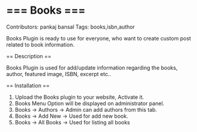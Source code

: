 # === Books ===
Contributors: pankaj bansal
Tags: books,isbn,author

Books Plugin is ready to use for everyone, who want to create custom post related to book information.

== Description ==

Books Plugin is used for add/update information regarding the books, author, featured image, ISBN, excerpt etc..

== Installation ==

1) Upload the Books plugin to your website, Activate it.
2) Books Menu Option will be displayed on administrator panel.
3) Books -> Authors -> Admin can add authors from this tab.
4) Books -> Add New -> Used for add new book.
5) Books -> All Books -> Used for listing all books
